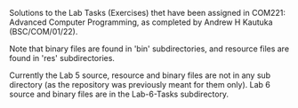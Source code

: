Solutions to the Lab Tasks (Exercises) thet have been assigned in COM221: Advanced Computer Programming, as completed by Andrew H Kautuka (BSC/COM/01/22).

Note that binary files are found in 'bin' subdirectories, and resource files are found in 'res' subdirectories.

Currently the Lab 5 source, resource and binary files are not in any sub directory (as the repository was previously meant for them only).
Lab 6 source and binary files are in the Lab-6-Tasks subdirectory.
